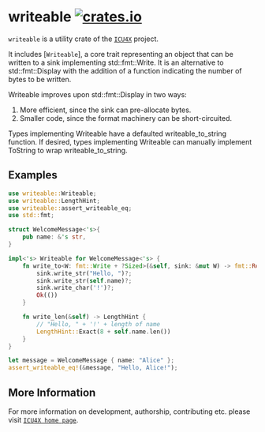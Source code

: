 # writeable [![crates.io](https://img.shields.io/crates/v/writeable)](https://crates.io/crates/writeable)

`writeable` is a utility crate of the [`ICU4X`] project.

It includes [`Writeable`], a core trait representing an object that can be written to a
sink implementing std::fmt::Write. It is an alternative to std::fmt::Display with the
addition of a function indicating the number of bytes to be written.

Writeable improves upon std::fmt::Display in two ways:

1. More efficient, since the sink can pre-allocate bytes.
2. Smaller code, since the format machinery can be short-circuited.

Types implementing Writeable have a defaulted writeable_to_string function.
If desired, types implementing Writeable can manually implement ToString
to wrap writeable_to_string.

## Examples

```rust
use writeable::Writeable;
use writeable::LengthHint;
use writeable::assert_writeable_eq;
use std::fmt;

struct WelcomeMessage<'s>{
    pub name: &'s str,
}

impl<'s> Writeable for WelcomeMessage<'s> {
    fn write_to<W: fmt::Write + ?Sized>(&self, sink: &mut W) -> fmt::Result {
        sink.write_str("Hello, ")?;
        sink.write_str(self.name)?;
        sink.write_char('!')?;
        Ok(())
    }

    fn write_len(&self) -> LengthHint {
        // "Hello, " + '!' + length of name
        LengthHint::Exact(8 + self.name.len())
    }
}

let message = WelcomeMessage { name: "Alice" };
assert_writeable_eq!(&message, "Hello, Alice!");
```

[`ICU4X`]: ../icu/index.html

## More Information

For more information on development, authorship, contributing etc. please visit [`ICU4X home page`](https://github.com/unicode-org/icu4x).
